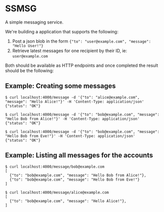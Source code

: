 # SSMSG

A simple messaging service.

We're building a application that supports the following:

1.  Post a json blob in the form `{"to": "user@example.com", "message": "Hello User!"}`
2.  Retrieve latest messages for one recipient by their ID, ie: `user@example.com`

Both should be available as HTTP endpoints and once completed the result should be the
following:

## Example: Creating some messages

```
$ curl localhost:4000/message -d '{"to": "alice@example.com", "message": "Hello Alice!"}' -H 'Content-Type: application/json'
{"status": "OK"}

$ curl localhost:4000/message -d '{"to": "bob@example.com", "message": "Hello Bob from Alice!"}' -H 'Content-Type: application/json'
{"status": "OK"}

$ curl localhost:4000/message -d '{"to": "bob@example.com", "message": "Hello Bob from Eve!"}' -H 'Content-Type: application/json'
{"status": "OK"}
```

## Example: Listing all messages for the accounts

```
$ curl localhost:4000/message/bob@example.com
[
  {"to": "bob@example.com", "message": "Hello Bob from Alice!"},
  {"to": "bob@example.com", "message": "Hello Bob from Eve!"}
]

$ curl localhost:4000/message/alice@example.com
[
  {"to": "bob@example.com", "message": "Hello Alice!"},
]
```